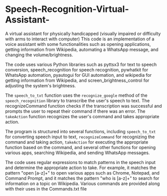 # Speech-Recognition-Virtual-Assistant-
A virtual assistant for physically handicapped (visually impaired or difficulty with arms to interact with computer)
This code is an implementation of a voice assistant with some functionalities such as opening applications, getting information from Wikipedia, automating a WhatsApp message, and changing the volume/brightness.

The code uses various Python libraries such as pyttsx3 for text to speech conversion, speech_recognition for speech recognition, pywhatkit for WhatsApp automation, pyautogui for GUI automation, and wikipedia for getting information from Wikipedia, and screen_brightness_control for adjusting the system's brightness.

The `speech_to_txt` function uses the `recognize_google` method of the `speech_recognition` library to transcribe the user's speech to text. The recognizeCommand function checks if the transcription was successful and prompts the user to repeat their command if there was an error. The `takeAction` function recognizes the user's command and takes appropriate action.

The program is structured into several functions, including `speech_to_txt` for converting speech input to text, `recognizeCommand` for recognizing the command and taking action, `takeAction` for executing the appropriate function based on the command, and several other functions for opening various apps, searching Wikipedia, and sending WhatsApp messages.

The code uses regular expressions to match patterns in the speech input and determine the appropriate action to take. For example, it matches the pattern "open [a-z]+" to open various apps such as Chrome, Notepad, and Command Prompt, and it matches the pattern "who is [a-z]+" to search for information on a topic on Wikipedia. Various commands are provided along with their uses in the Commands.txt file
